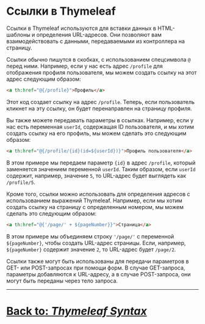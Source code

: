 # Ссылки в Thymeleaf

Ссылки в Thymeleaf используются для вставки данных в HTML-шаблоны и определения URL-адресов. Они позволяют вам взаимодействовать с данными, передаваемыми из контроллера на страницу.

Ссылки обычно пишутся в скобках, с использованием спецсимвола `@` перед ними. Например, если у нас есть адрес `/profile` для отображения профиля пользователя, мы можем создать ссылку на этот адрес следующим образом:

```html
<a th:href="@{/profile}">Профиль</a>
```

Этот код создает ссылку на адрес `/profile`. Теперь, если пользователь кликнет на эту ссылку, он будет перенаправлен на страницу профиля.

Вы также можете передавать параметры в ссылках. Например, если у нас есть переменная `userId`, содержащая ID пользователя, и мы хотим создать ссылку на его профиль, мы можем сделать это следующим образом:

```html
<a th:href="@{/profile/{id}(id=${userId})}">Профиль пользователя</a>
```

В этом примере мы передаем параметр `{id}` в адрес `/profile`, который заменяется значением переменной `userId`. Таким образом, если `userId` содержит, например, значение `5`, то URL-адрес будет выглядеть как `/profile/5`.

Кроме того, ссылки можно использовать для определения адресов с использованием выражений Thymeleaf. Например, если мы хотим создать ссылку на страницу с определенным номером, мы можем сделать это следующим образом:

```html
<a th:href="@{'/page/' + ${pageNumber}}">Страница</a>
```

В этом примере мы объединяем строку `'/page/'` с переменной `${pageNumber}`, чтобы создать URL-адрес страницы. Если, например, `${pageNumber}` содержит значение `2`, то URL-адрес будет `/page/2`.

Ссылки также могут быть использованы для передачи параметров в GET- или POST-запросах при помощи форм. В случае GET-запроса, параметры добавляются к URL-адресу, а в случае POST-запроса, они могут быть переданы через тело запроса.

---

# [**Back to**: *Thymeleaf Syntax*](../features/syntax.md)